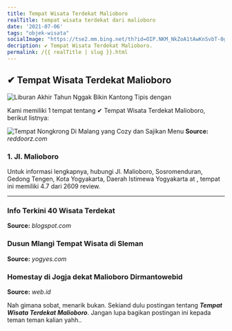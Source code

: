```yaml
---
title: Tempat Wisata Terdekat Malioboro
realTitle: tempat wisata terdekat dari malioboro
date: '2021-07-06'
tags: "objek-wisata"
socialImage: "https://tse2.mm.bing.net/th?id=OIP.NKM_NkZoA1tAwKnSvbT-0gHaLH&amp;pid=15.1"
decription: ✔ Tempat Wisata Terdekat Malioboro.
permalink: /{{ realTitle | slug }}.html
---
```


## ✔ Tempat Wisata Terdekat Malioboro

![Liburan Akhir Tahun Nggak Bikin Kantong Tipis dengan ](https://cdn.shortpixel.ai/client/q_lqip,ret_wait,w_1300,h_1950/https://www.oyorooms.com/id/blog/wp-content/uploads/2019/12/IMG_5965.jpg)



Kami memiliki 1 tempat tentang ✔ Tempat Wisata Terdekat Malioboro, berikut listnya:



![Tempat Nongkrong Di Malang yang Cozy dan Sajikan Menu ](https://tse3.mm.bing.net/th?id=OIP.TBa6vOLU4gJBU2c42j5VCQHaE7&amp;pid=15.1)
**Source:** _reddoorz.com_


### 1. Jl. Malioboro



Untuk informasi lengkapnya, hubungi Jl. Malioboro, Sosromenduran, Gedong Tengen, Kota Yogyakarta, Daerah Istimewa Yogyakarta at , tempat ini memiliki 4.7 dari 2609 review.

---




### Info Terkini 40 Wisata Terdekat




**Source:** _blogspot.com_





### Dusun Mlangi Tempat Wisata di Sleman




**Source:** _yogyes.com_





### Homestay di Jogja dekat Malioboro  Dirmantowebid 




**Source:** _web.id_







Nah gimana sobat, menarik bukan. Sekiand dulu postingan tentang ***Tempat Wisata Terdekat Malioboro***. Jangan lupa bagikan postingan ini kepada teman teman kalian yahh..
